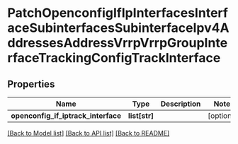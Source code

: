 # PatchOpenconfigIfIpInterfacesInterfaceSubinterfacesSubinterfaceIpv4AddressesAddressVrrpVrrpGroupInterfaceTrackingConfigTrackInterface

## Properties
Name | Type | Description | Notes
------------ | ------------- | ------------- | -------------
**openconfig_if_iptrack_interface** | **list[str]** |  | [optional] 

[[Back to Model list]](../README.md#documentation-for-models) [[Back to API list]](../README.md#documentation-for-api-endpoints) [[Back to README]](../README.md)


